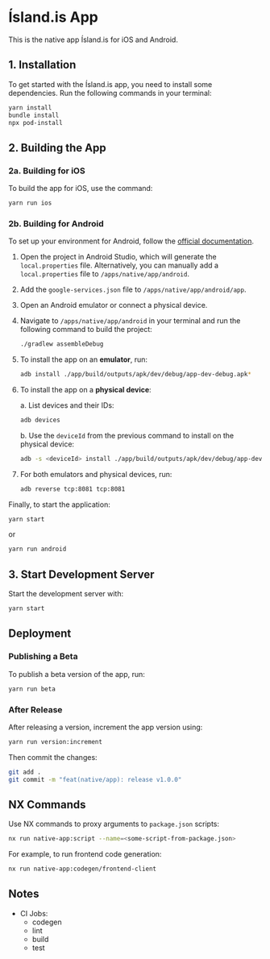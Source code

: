 # Ísland.is App

This is the native app Ísland.is for iOS and Android.

## 1. Installation

To get started with the Ísland.is app, you need to install some dependencies. Run the following commands in your terminal:

```bash
yarn install
bundle install
npx pod-install
```

## 2. Building the App

### 2a. Building for iOS

To build the app for iOS, use the command:

```bash
yarn run ios
```

### 2b. Building for Android

To set up your environment for Android, follow the [official documentation](https://reactnative.dev/docs/environment-setup?platform=android&guide=native).

1. Open the project in Android Studio, which will generate the `local.properties` file. Alternatively, you can manually add a `local.properties` file to `/apps/native/app/android`.

2. Add the `google-services.json` file to `/apps/native/app/android/app`.

3. Open an Android emulator or connect a physical device.

4. Navigate to `/apps/native/app/android` in your terminal and run the following command to build the project:

   ```bash
   ./gradlew assembleDebug
   ```

5. To install the app on an **emulator**, run:

   ```bash
   adb install ./app/build/outputs/apk/dev/debug/app-dev-debug.apk*
   ```

6. To install the app on a **physical device**:

   a. List devices and their IDs:

   ```bash
   adb devices
   ```

   b. Use the `deviceId` from the previous command to install on the physical device:

   ```bash
   adb -s <deviceId> install ./app/build/outputs/apk/dev/debug/app-dev-debug.apk*
   ```

7. For both emulators and physical devices, run:

   ```bash
   adb reverse tcp:8081 tcp:8081
   ```

Finally, to start the application:

```bash
yarn start
```

or

```bash
yarn run android
```

## 3. Start Development Server

Start the development server with:

```bash
yarn start
```

## Deployment

### Publishing a Beta

To publish a beta version of the app, run:

```bash
yarn run beta
```

### After Release

After releasing a version, increment the app version using:

```bash
yarn run version:increment
```

Then commit the changes:

```bash
git add .
git commit -m "feat(native/app): release v1.0.0"
```

## NX Commands

Use NX commands to proxy arguments to `package.json` scripts:

```bash
nx run native-app:script --name=<some-script-from-package.json>
```

For example, to run frontend code generation:

```bash
nx run native-app:codegen/frontend-client
```

## Notes

- CI Jobs:
  - codegen
  - lint
  - build
  - test